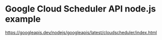 # Google Cloud Scheduler API node.js example

https://googleapis.dev/nodejs/googleapis/latest/cloudscheduler/index.html
